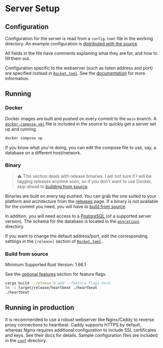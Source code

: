 # Server Setup

## Configuration

Configuration for the server is read from a `config.toml` file in the working directory. An example configuration is
[distributed with the source](/config.example.toml).

All fields in the file have comments explaining what they are for, and how to fill them out.

Configuration specific to the webserver (such as listen address and port) are specified instead in
[`Rocket.toml`](/Rocket.toml). See the [documentation](https://rocket.rs/v0.5-rc/guide/configuration/)
for more information.

## Running

### Docker

Docker images are built and pushed on every commit to the `main` branch. A [`docker-compose.yml`](/docker-compose.yml)
file is included in the source to quickly get a server set up and running.

```sh
docker compose up
```

If you know what you're doing, you can edit the compose file to use, say, a database on a different host/network.

### Binary

> :warning: This section deals with release binaries. I am not sure if I will be tagging releases anytime soon, so
> if you don't want to use Docker, skip ahead to [building from source](#build-from-source).

Binaries are built on every tag pushed. You can grab the one suited to your platform and architecture from the
[releases](https://github.com/lmaotrigine/heartbeat/releases) page. If a binary is not available for the commit you
need, you will have to [build from source](#build-from-source).

In addition, you will need access to a [PostgreSQL](https://www.postgresql.org) (of a supported server version).
The schema for the database is located in the [`migrations`](/migrations/20230103063306_initial_migration.sql) directory.

If you want to change the default address/port, edit the corresponding settings in the `[release]` section of
[`Rocket.toml`](/Rocket.toml).

### Build from source

Minimum Supported Rust Version: 1.66.1

See the [optional features](./usage.md#optional-features) section for feature flags.

```sh
cargo build --release # add --feature flags here
ln -s target/release/heartbeat ./heartbeat
./heartbeat
```

## Running in production

It is recommended to use a robust webserver like Nginx/Caddy to reverse proxy connections to heartbeat. Caddy supports
HTTPS by default, whereas Nginx requires additional configuration to include SSL certificates and keys. See their docs
for details. Sample configuration files are included in the [`conf`](/conf) directory.
